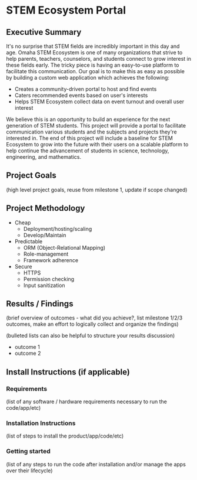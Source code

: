# STEM Ecosystem Portal
## Executive Summary
It's no surprise that STEM fields are incredibly important in this day and age. Omaha STEM Ecosystem is one of many organizations that strive to help parents, teachers, counselors, and students connect to grow interest in these fields early. The tricky piece is having an easy-to-use platform to facilitate this communication. Our goal is to make this as easy as possible by building a custom web application which achieves the following:
* Creates a community-driven portal to host and find events
* Caters recommended events based on user's interests
* Helps STEM Ecosystem collect data on event turnout and overall user interest

We believe this is an opportunity to build an experience for the next generation of STEM students. This project will provide a portal to facilitate communication various students and the subjects and projects they're interested in. The end of this project will include a baseline for STEM Ecosystem to grow into the future with their users on a scalable platform to help continue the advancement of students in science, technology, engineering, and mathematics.

## Project Goals
(high level project goals, reuse from milestone 1, update if scope changed)

## Project Methodology
* Cheap
  * Deployment/hosting/scaling
  * Develop/Maintain
* Predictable
  * ORM (Object-Relational Mapping)
  * Role-management
  * Framework adherence
* Secure
  * HTTPS
  * Permission checking
  * Input sanitization

## Results / Findings
(brief overview of outcomes - what did you achieve?, list milestone 1/2/3 outcomes, make an effort to logically collect and organize the findings)

(bulleted lists can also be helpful to structure your results discussion)
* outcome 1
* outcome 2

## Install Instructions (if applicable)
### Requirements
(list of any software / hardware requirements necessary to run the code/app/etc)

### Installation Instructions
(list of steps to install the product/app/code/etc)

### Getting started
(list of any steps to run the code after installation and/or manage the apps over their lifecycle)
